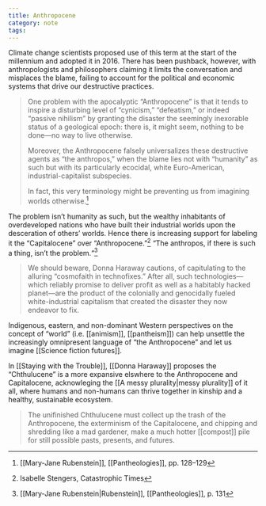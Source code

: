```yaml
---
title: Anthropocene
category: note
tags:
---
```


Climate change scientists proposed use of this term at the start of the millennium and adopted it in 2016. There has been pushback, however, with anthropologists and philosophers claiming it limits the conversation and misplaces the blame, failing to account for the political and economic systems that drive our destructive practices.

> One problem with the apocalyptic “Anthropocene” is that it tends to inspire a disturbing level of “cynicism,” “defeatism,” or indeed “passive nihilism” by granting the disaster the seemingly inexorable status of a geological epoch: there is, it might seem, nothing to be done—no way to live otherwise.
> 
> Moreover, the Anthropocene falsely universalizes these destructive agents as “the anthropos,” when the blame lies not with “humanity” as such but with its particularly ecocidal, white Euro-American, industrial-capitalist subspecies.
> 
> In fact, this very terminology might be preventing us from imagining worlds otherwise.[^1]

[^1]: [[Mary-Jane Rubenstein]], [[Pantheologies]], pp. 128–129

The problem isn’t humanity as such, but the wealthy inhabitants of overdeveloped nations who have built their industrial worlds upon the desceration of others’ worlds. Hence there is increasing support for labeling it the “Capitalocene” over “Anthropocene.”[^2] “The anthropos, if there is such a thing, isn’t the problem.“[^3]

> We should beware, Donna Haraway cautions, of capitulating to the alluring “cosmofaith in technofixes.” After all, such technologies—which reliably promise to deliver profit as well as a habitably hacked planet—are the product of the colonially and genocidally fueled white-industrial capitalism that created the disaster they now endeavor to fix.

Indigenous, eastern, and non-dominant Western perspectives on the concept of “world” (i.e. [[animism]], [[pantheism]]) can help unsettle the increasingly omnipresent language of “the Anthropocene” and let us imagine [[Science fiction futures]].

In [[Staying with the Trouble]], [[Donna Haraway]] proposes the “Chthulucene” is a more expansive elswhere to the Anthropocene and Capitalocene, acknowleging the [[A messy plurality|messy plurality]] of it all, where humans and non-humans can thrive together in kinship and a healthy, sustainable ecosystem.

> The unifinished Chthulucene must collect up the trash of the Anthropocene, the exterminism of the Capitalocene, and chipping and shredding like a mad gardener, make a much hotter [[compost]] pile for still possible pasts, presents, and futures.

[^2]: Isabelle Stengers, Catastrophic Times
[^3]: [[Mary-Jane Rubenstein|Rubenstein]], [[Pantheologies]], p. 131
